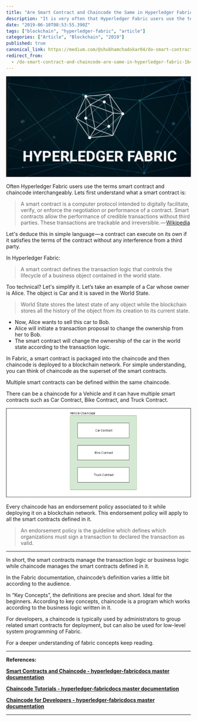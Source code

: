 ```yaml
---
title: "Are Smart Contract and Chaincode the Same in Hyperledger Fabric"
description: "It is very often that Hyperledger Fabric users use the terms smart contract and chaincode interchangeably."
date: "2019-06-10T08:53:55.390Z"
tags: ["blockchain", "hyperledger-fabric", "article"]
categories: ["Article", "Blockchain", "2019"]
published: true
canonical_link: https://medium.com/@shubhamchadokar04/do-smart-contract-and-chaincode-are-same-in-hyperledger-fabric-1b4c3034d593
redirect_from:
  - /do-smart-contract-and-chaincode-are-same-in-hyperledger-fabric-1b4c3034d593
---
```


![](./asset-1.png)

Often Hyperledger Fabric users use the terms smart contract and chaincode interchangeably. Lets first understand what a smart contract is:

> A smart contract is a computer protocol intended to digitally facilitate, verify, or enforce the negotiation or performance of a contract. Smart contracts allow the performance of credible transactions without third parties. These transactions are trackable and irreversible. — [Wikipedia](https://en.wikipedia.org/wiki/Smart_contract)

Let's deduce this in simple language — a contract can execute on its own if it satisfies the terms of the contract without any interference from a third party.

In Hyperledger Fabric:

> A smart contract defines the transaction logic that controls the lifecycle of a business object contained in the world state.

Too technical? Let's simplify it. Let’s take an example of a Car whose owner is Alice. The object is Car and it is saved in the World State.

> World State stores the latest state of any object while the blockchain stores all the history of the object from its creation to its current state.

- Now, Alice wants to sell this car to Bob.
- Alice will initiate a transaction proposal to change the ownership from her to Bob.
- The smart contract will change the ownership of the car in the world state according to the transaction logic.

In Fabric, a smart contract is packaged into the chaincode and then chaincode is deployed to a blockchain network. For simple understanding, you can think of chaincode as the superset of the smart contracts.

Multiple smart contracts can be defined within the same chaincode.

There can be a chaincode for a Vehicle and it can have multiple smart contracts such as Car Contract, Bike Contract, and Truck Contract.

![draw.io](./asset-2.png)

Every chaincode has an endorsement policy associated to it while deploying it on a blockchain network. This endorsement policy will apply to all the smart contracts defined in it.

> An endorsement policy is the guideline which defines which organizations must sign a transaction to declared the transaction as valid.

---

In short, the smart contracts manage the transaction logic or business logic while chaincode manages the smart contracts defined in it.

In the Fabric documentation, chaincode’s definition varies a little bit according to the audience.

In “Key Concepts”, the definitions are precise and short. Ideal for the beginners. According to key concepts, chaincode is a program which works according to the business logic written in it.

For developers, a chaincode is typically used by administrators to group related smart contracts for deployment, but can also be used for low-level system programming of Fabric.

For a deeper understanding of fabric concepts keep reading.

---

**References:**

[**Smart Contracts and Chaincode - hyperledger-fabricdocs master documentation**](https://hyperledger-fabric.readthedocs.io/en/release-1.4/smartcontract/smartcontract.html)

[**Chaincode Tutorials - hyperledger-fabricdocs master documentation**](https://hyperledger-fabric.readthedocs.io/en/release-1.4/chaincode.html)

[**Chaincode for Developers - hyperledger-fabricdocs master documentation**](https://hyperledger-fabric.readthedocs.io/en/release-1.4/chaincode4ade.html)

---